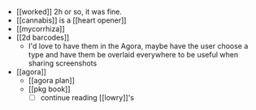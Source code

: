 - [[worked]] 2h or so, it was fine.
- [[cannabis]] is a [[heart opener]]
- [[mycorrhiza]]
- [[2d barcodes]]
  - I'd love to have them in the Agora, maybe have the user choose a type and have them be overlaid everywhere to be useful when sharing screenshots
- [[agora]]
  - [[agora plan]]
  - [[pkg book]]
    - [ ] continue reading [[lowry]]'s
